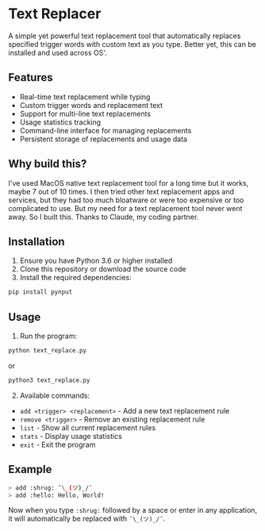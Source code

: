 # Text Replacer

A simple yet powerful text replacement tool that automatically replaces specified trigger words with custom text as you type. Better yet, this can be installed and used across OS'. 

## Features

- Real-time text replacement while typing
- Custom trigger words and replacement text
- Support for multi-line text replacements
- Usage statistics tracking
- Command-line interface for managing replacements
- Persistent storage of replacements and usage data

## Why build this?

I've used MacOS native text replacement tool for a long time but it works, maybe 7 out of 10 times. I then tried other text replacement apps and services, but they had too much bloatware or were too expensive or too complicated to use. But my need for a text replacement tool never went away. So I built this. Thanks to Claude, my coding partner. 

## Installation

1. Ensure you have Python 3.6 or higher installed
2. Clone this repository or download the source code
3. Install the required dependencies:

```bash
pip install pynput
```

## Usage

1. Run the program:
```bash
python text_replace.py
```
or 
```bash 
python3 text_replace.py
```

2. Available commands:
- `add <trigger> <replacement>` - Add a new text replacement rule
- `remove <trigger>` - Remove an existing replacement rule
- `list` - Show all current replacement rules
- `stats` - Display usage statistics
- `exit` - Exit the program

## Example

```bash
> add :shrug: ¯\_(ツ)_/¯
> add :hello: Hello, World!
```

Now when you type `:shrug:` followed by a space or enter in any application, it will automatically be replaced with `¯\_(ツ)_/¯`. 